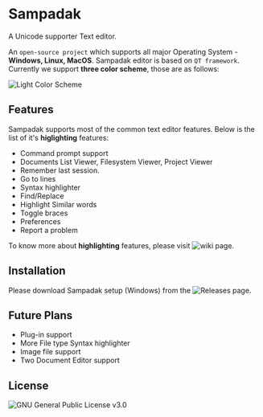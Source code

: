 # Sampadak
A Unicode supporter Text editor.

An `open-source project` which supports all major Operating System - **Windows, Linux, MacOS**.
Sampadak editor is based on `QT framework`. Currently we support **three color scheme**, those are as follows:

![Light Color Scheme](https://user-images.githubusercontent.com/13361448/46593423-7f7eb080-cae9-11e8-8a21-0443bdfa6544.png)

## Features
Sampadak supports most of the common text editor features. Below is the list of it's **higlighting** features:

- Command prompt support
- Documents List Viewer, Filesystem Viewer, Project Viewer
- Remember last session.
- Go to lines
- Syntax highlighter
- Find/Replace
- Highlight Similar words
- Toggle braces
- Preferences
- Report a problem

To know more about **highlighting** features, please visit ![wiki](https://github.com/abhinath84/Sampadak/wiki) page.

## Installation

Please download Sampadak setup (Windows) from the ![Releases](https://github.com/abhinath84/Sampadak/releases) page.

## Future Plans

- Plug-in support
- More File type Syntax highlighter
- Image file support
- Two Document Editor support

## License
![GNU General Public License v3.0](https://github.com/abhinath84/Sampadak/blob/master/LICENSE)
